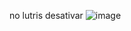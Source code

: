 no lutris desativar
![image](https://github.com/user-attachments/assets/821b61e7-ce9f-410c-b34a-3bfd1f83818c)

